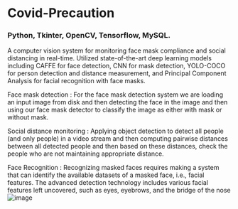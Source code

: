 # Covid-Precaution
### Python, Tkinter, OpenCV, Tensorflow, MySQL.

A computer vision system for monitoring face mask compliance and social distancing in real-time. Utilized state-of-the-art deep learning models including CAFFE for face detection, CNN for mask detection, YOLO-COCO for person detection and distance measurement, and Principal Component Analysis for facial recognition with face masks.

Face mask detection : For the face mask detection system we are loading an input image from disk and then detecting the face in the image and then using our face mask detector to classify the image as either with mask or without mask.

Social distance monitoring : Applying object detection to detect all people (and only people) in a video stream and then computing pairwise distances between all detected people and then based on these distances,  check the people who are not maintaining appropriate distance.

Face Recognition : Recognizing  masked faces requires making a system that can identify the available datasets of a masked face, i.e., facial features. The advanced detection technology includes various facial features left uncovered, such as eyes, eyebrows, and the bridge of the nose![image](https://user-images.githubusercontent.com/76552628/215358187-2afa09f0-c75c-4a1e-8b9d-a9c1460f8acc.png)
